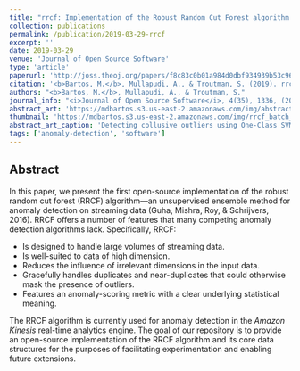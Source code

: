 ```yaml
---
title: "rrcf: Implementation of the Robust Random Cut Forest algorithm for anomaly detection on streams"
collection: publications
permalink: /publication/2019-03-29-rrcf
excerpt: ''
date: 2019-03-29
venue: 'Journal of Open Source Software'
type: 'article'
paperurl: 'http://joss.theoj.org/papers/f8c83c0b01a984d0dbf934939b53c96d'
citation: '<b>Bartos, M.</b>, Mullapudi, A., & Troutman, S. (2019). rrcf: Implementation of the Robust Random Cut Forest algorithm for anomaly detection on streams. <i>Journal of Open Source Software</i>, 4(35), 1336. doi:10.21105/joss.01336'
authors: "<b>Bartos, M.</b>, Mullapudi, A., & Troutman, S."
journal_info: "<i>Journal of Open Source Software</i>, 4(35), 1336, (2019)"
abstract_art: 'https://mdbartos.s3.us-east-2.amazonaws.com/img/abstract_art_9.png'
thumbnail: 'https://mdbartos.s3.us-east-2.amazonaws.com/img/rrcf_batch_thumb.png'
abstract_art_caption: 'Detecting collusive outliers using One-Class SVM, Isolation Forest and RRCF (left to right). One-class SVM and Isolation Forest fail to detect the group of collusive outliers in the center.'
tags: ['anomaly-detection', 'software']
---
```


## Abstract

In this paper, we present the first open-source implementation of the robust random cut
forest (RRCF) algorithm—an unsupervised ensemble method for anomaly detection on
streaming data (Guha, Mishra, Roy, & Schrijvers, 2016). RRCF offers a number of
features that many competing anomaly detection algorithms lack. Specifically, RRCF:

- Is designed to handle large volumes of streaming data.
- Is well-suited to data of high dimension.
- Reduces the influence of irrelevant dimensions in the input data.
- Gracefully handles duplicates and near-duplicates that could otherwise mask the
presence of outliers.
- Features an anomaly-scoring metric with a clear underlying statistical meaning.

The RRCF algorithm is currently used for anomaly detection in the <i>Amazon Kinesis</i>
real-time analytics engine. The goal of our repository is to provide an open-source implementation of the RRCF algorithm and its core data structures for the purposes of
facilitating experimentation and enabling future extensions.
